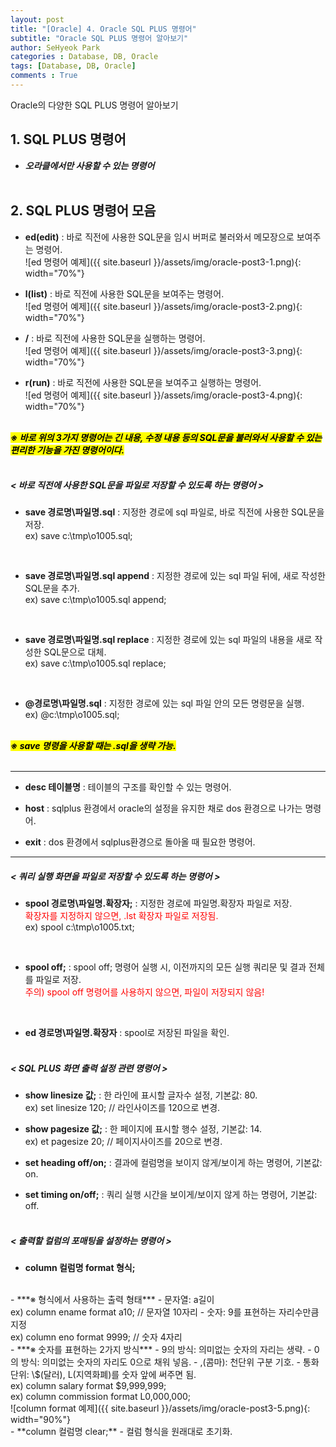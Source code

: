 ```yaml
---
layout: post
title: "[Oracle] 4. Oracle SQL PLUS 명령어"
subtitle: "Oracle SQL PLUS 명령어 알아보기"
author: SeHyeok Park
categories : Database, DB, Oracle
tags: [Database, DB, Oracle]
comments : True
---
```

<div id='preview' class='display-none'>
Oracle의 다양한 SQL PLUS 명령어 알아보기
</div>

## 1. SQL PLUS 명령어
- ***오라클에서만 사용할 수 있는 명령어***
<br><br>

## 2. SQL PLUS 명령어 모음
- **ed(edit)** 
: 바로 직전에 사용한 SQL문을 임시 버퍼로 불러와서 메모장으로 보여주는 명령어.<br>
![ed 명령어 예제]({{ site.baseurl }}/assets/img/oracle-post3-1.png){: width="70%"}

- **l(list)**
: 바로 직전에 사용한 SQL문을 보여주는 명령어.<br>
![ed 명령어 예제]({{ site.baseurl }}/assets/img/oracle-post3-2.png){: width="70%"}

- **/**
: 바로 직전에 사용한 SQL문을 실행하는 명령어.<br>
![ed 명령어 예제]({{ site.baseurl }}/assets/img/oracle-post3-3.png){: width="70%"}

- **r(run)**
: 바로 직전에 사용한 SQL문을 보여주고 실행하는 명령어.<br>
![ed 명령어 예제]({{ site.baseurl }}/assets/img/oracle-post3-4.png){: width="70%"}
<br><br>

***<mark>※ 바로 위의 3가지 명령어는 긴 내용, 수정 내용 등의 SQL문을 불러와서 사용할 수 있는 편리한 기능을 가진 명령어이다.</mark>***
<br><br>

##### < 바로 직전에 사용한 SQL문을 파일로 저장할 수 있도록 하는 명령어 > 
- **save 경로명\파일명.sql**
: 지정한 경로에 sql 파일로, 바로 직전에 사용한 SQL문을 저장.<br>
ex) save c:\tmp\o1005.sql;
<br>

- **save 경로명\파일명.sql append**
: 지정한 경로에 있는 sql 파일 뒤에, 새로 작성한 SQL문을 추가.<br>
ex) save c:\tmp\o1005.sql append;
<br>

- **save 경로명\파일명.sql replace**
: 지정한 경로에 있는 sql 파일의 내용을 새로 작성한 SQL문으로 대체.<br>
ex) save c:\tmp\o1005.sql replace;
<br>

- **@경로명\파일명.sql**
: 지정한 경로에 있는 sql 파일 안의 모든 명령문을 실행.<br>
ex) @c:\tmp\o1005.sql;
<br><br>

***<mark>※ save 명령을 사용할 때는 .sql을 생략 가능.</mark>***
<br><br>
<hr>

- **desc 테이블명**
: 테이블의 구조를 확인할 수 있는 명령어.

- **host**
: sqlplus 환경에서 oracle의 설정을 유지한 채로 dos 환경으로 나가는 명령어.

- **exit**
: dos 환경에서 sqlplus환경으로 돌아올 때 필요한 명령어.
<hr>

##### < 쿼리 실행 화면을 파일로 저장할 수 있도록 하는 명령어 > 
- **spool 경로명\파일명.확장자;**
: 지정한 경로에 파일명.확장자 파일로 저장.<br>
<span style="color:red">확장자를 지정하지 않으면, .lst 확장자 파일로 저장됨.</span><br>
ex) spool c:\tmp\o1005.txt;
<br>

- **spool off;** 
: spool off; 명령어 실행 시, 이전까지의 모든 실행 쿼리문 및 결과 전체를 파일로 저장.<br>
<span style="color:red">주의) spool off 명령어를 사용하지 않으면, 파일이 저장되지 않음!</span>
<br>

- **ed 경로명\파일명.확장자**
: spool로 저장된 파일을 확인.
<br><br>

##### < SQL PLUS 화면 출력 설정 관련 명령어 >
- **show linesize 값;**
: 한 라인에 표시할 글자수 설정, 기본값: 80.<br>
ex) set linesize 120; // 라인사이즈를 120으로 변경.

- **show pagesize 값;**
: 한 페이지에 표시할 행수 설정, 기본값: 14.<br>
ex) et pagesize 20; // 페이지사이즈를 20으로 변경.

- **set heading off/on;** 
: 결과에 컬럼명을 보이지 않게/보이게 하는 명령어, 기본값: on.

- **set timing on/off;**
: 쿼리 실행 시간을 보이게/보이지 않게 하는 명령어, 기본값: off.
<br><br>

##### < 출력할 컬럼의 포매팅을 설정하는 명령어 > 
- **column 컬럼명 format 형식;**
<br>
  - ***※ 형식에서 사용하는 출력 형태***
    - 문자열: a길이<br>
    ex) column ename format a10; // 문자열 10자리
    - 숫자: 9를 표현하는 자리수만큼 지정<br>
    ex) column eno format 9999; // 숫자 4자리
  <br>
  - ***※ 숫자를 표현하는 2가지 방식***
    - 9의 방식: 의미없는 숫자의 자리는 생략.
    - 0의 방식: 의미없는 숫자의 자리도 0으로 채워 넣음.
    - ,(콤마): 천단위 구분 기호.
    - 통화단위: \$(달러), L(지역화폐)를 숫자 앞에 써주면 됨.<br>
    ex) column salary format $9,999,999;<br>
    ex) column commission format L0,000,000;<br>
    ![column format 예제]({{ site.baseurl }}/assets/img/oracle-post3-5.png){: width="90%"}
  <br>
- **column 컬럼명 clear;**
  - 컬럼 형식을 원래대로 초기화.
